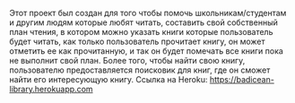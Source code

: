 Этот проект был создан для того чтобы помочь школьникам/студентам и другим людям которые любят читать, составить свой собственный план чтения, в котором можно указать книги которые пользователь будет читать, как только пользователь прочитает книгу, он может отметить ее как прочитанную, и так он будет помечать все книги пока не выполнит свой план. Более того, чтобы найти свою книгу, пользователю предоставляется поисковик для книг, где он сможет найти его интересующую книгу.
Ссылка на Heroku:
https://badicean-library.herokuapp.com
